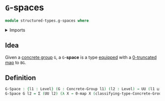 # `G`-spaces

```agda
module structured-types.g-spaces where
```

<details><summary>Imports</summary>

```agda
open import foundation.action-on-identifications-binary-functions
open import foundation.action-on-identifications-functions
open import foundation.dependent-pair-types
open import foundation.equivalences
open import foundation.0-maps
open import foundation.function-extensionality
open import foundation.function-types
open import foundation.functoriality-dependent-pair-types
open import foundation.identity-types
open import foundation.type-arithmetic-dependent-pair-types
open import foundation.unital-binary-operations
open import foundation.universe-levels

open import foundation-core.endomorphisms
open import group-theory.concrete-group-actions
open import group-theory.concrete-groups
open import foundation-core.propositions

open import structured-types.magmas
open import structured-types.noncoherent-h-spaces
open import structured-types.pointed-sections
open import structured-types.pointed-types
```

</details>

## Idea

Given a [concrete group](group-theory.concrete-groups.md) `G`, a `G`-**space**
is a type [equipped](foundation.structure.md) with a
[$0$-truncated map](foundation.0-maps.md) to `BG`.

## Definition

```agda
G-Space : {l1 : Level} (G : Concrete-Group l1) (l2 : Level) → UU (l1 ⊔ lsuc l2)
G-Space G l2 = Σ (UU l2) (λ X → 0-map X (classifying-type-Concrete-Group G))
```
